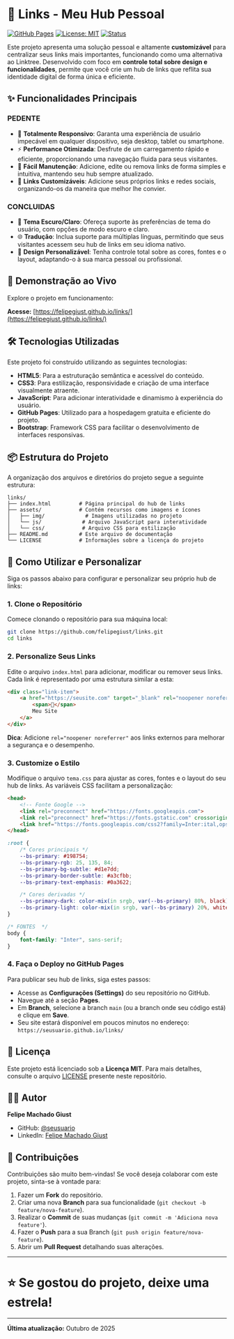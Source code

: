 # 🔗 Links - Meu Hub Pessoal

[![GitHub Pages](https://img.shields.io/badge/deploy-GitHub%20Pages-blue?style=for-the-badge)](https://seusuario.github.io/links/)
[![License: MIT](https://img.shields.io/badge/License-MIT-yellow.svg?style=for-the-badge)](https://opensource.org/licenses/MIT)
[![Status](https://img.shields.io/badge/status-active-success?style=for-the-badge)](https://github.com/seusuario/links)

Este projeto apresenta uma solução pessoal e altamente **customizável** para centralizar seus links mais importantes, funcionando como uma alternativa ao Linktree. Desenvolvido com foco em **controle total sobre design e funcionalidades**, permite que você crie um hub de links que reflita sua identidade digital de forma única e eficiente.

## ✨ Funcionalidades Principais

### PEDENTE
- 📱 **Totalmente Responsivo**: Garanta uma experiência de usuário impecável em qualquer dispositivo, seja desktop, tablet ou smartphone.
- ⚡ **Performance Otimizada**: Desfrute de um carregamento rápido e eficiente, proporcionando uma navegação fluida para seus visitantes.
- 🎯 **Fácil Manutenção**: Adicione, edite ou remova links de forma simples e intuitiva, mantendo seu hub sempre atualizado.
- 🔗 **Links Customizáveis**: Adicione seus próprios links e redes sociais, organizando-os da maneira que melhor lhe convier.




### CONCLUIDAS
- 🌙 **Tema Escuro/Claro**: Ofereça suporte às preferências de tema do usuário, com opções de modo escuro e claro.
- 🌐 **Tradução**: Inclua suporte para múltiplas línguas, permitindo que seus visitantes acessem seu hub de links em seu idioma nativo.
- 🎨 **Design Personalizável**: Tenha controle total sobre as cores, fontes e o layout, adaptando-o à sua marca pessoal ou profissional.





## 🚀 Demonstração ao Vivo

Explore o projeto em funcionamento:

**Acesse:** [https://felipegiust.github.io/links/](https://felipegiust.github.io/links/)

## 🛠️ Tecnologias Utilizadas

Este projeto foi construído utilizando as seguintes tecnologias:

- **HTML5**: Para a estruturação semântica e acessível do conteúdo.
- **CSS3**: Para estilização, responsividade e criação de uma interface visualmente atraente.
- **JavaScript**: Para adicionar interatividade e dinamismo à experiência do usuário.
- **GitHub Pages**: Utilizado para a hospedagem gratuita e eficiente do projeto.
- **Bootstrap**: Framework CSS para facilitar o desenvolvimento de interfaces responsivas.

## 📦 Estrutura do Projeto

A organização dos arquivos e diretórios do projeto segue a seguinte estrutura:

```
links/
├── index.html         # Página principal do hub de links
├── assets/            # Contém recursos como imagens e ícones
│   ├── img/             # Imagens utilizadas no projeto
│   └── js/             # Arquivo JavaScript para interatividade    
│   └── css/            # Arquivo CSS para estilização    
├── README.md          # Este arquivo de documentação
└── LICENSE            # Informações sobre a licença do projeto
```

## 🎯 Como Utilizar e Personalizar

Siga os passos abaixo para configurar e personalizar seu próprio hub de links:

### 1. Clone o Repositório

Comece clonando o repositório para sua máquina local:

```bash
git clone https://github.com/felipegiust/links.git
cd links
```

### 2. Personalize Seus Links

Edite o arquivo `index.html` para adicionar, modificar ou remover seus links. Cada link é representado por uma estrutura similar a esta:

```html
<div class="link-item">
    <a href="https://seusite.com" target="_blank" rel="noopener noreferrer">
        <span>🔗</span>
        Meu Site
    </a>
</div>
```

**Dica**: Adicione `rel="noopener noreferrer"` aos links externos para melhorar a segurança e o desempenho.

### 3. Customize o Estilo

Modifique o arquivo `tema.css` para ajustar as cores, fontes e o layout do seu hub de links. As variáveis CSS facilitam a personalização:
```html
<head>
    <!-- Fonte Google -->
    <link rel="preconnect" href="https://fonts.googleapis.com">
    <link rel="preconnect" href="https://fonts.gstatic.com" crossorigin>
    <link href="https://fonts.googleapis.com/css2?family=Inter:ital,opsz,wght@0,14..32,100..900;1,14..32,100..900&display=swap" rel="stylesheet">
</head>
```

```css
:root {
    /* Cores principais */
    --bs-primary: #198754;
    --bs-primary-rgb: 25, 135, 84;
    --bs-primary-bg-subtle: #d1e7dd;
    --bs-primary-border-subtle: #a3cfbb;
    --bs-primary-text-emphasis: #0a3622;

    /* Cores derivadas */
    --bs-primary-dark: color-mix(in srgb, var(--bs-primary) 80%, black);
    --bs-primary-light: color-mix(in srgb, var(--bs-primary) 20%, white);
}

/* FONTES  */
body {
    font-family: "Inter", sans-serif;
}
```

### 4. Faça o Deploy no GitHub Pages

Para publicar seu hub de links, siga estes passos:

- Acesse as **Configurações (Settings)** do seu repositório no GitHub.
- Navegue até a seção **Pages**.
- Em **Branch**, selecione a branch `main` (ou a branch onde seu código está) e clique em **Save**.
- Seu site estará disponível em poucos minutos no endereço: `https://seusuario.github.io/links/`

## 📄 Licença

Este projeto está licenciado sob a **Licença MIT**. Para mais detalhes, consulte o arquivo [LICENSE](LICENSE) presente neste repositório.

## 👨‍💻 Autor

**Felipe Machado Giust**

- GitHub: [@seusuario](https://github.com/seusuario)
- LinkedIn: [Felipe Machado Giust](https://seusuario.github.io/links/) <!-- **Nota**: Este link parece estar incorreto. Recomenda-se usar o link direto do seu perfil do LinkedIn. -->

## 🤝 Contribuições

Contribuições são muito bem-vindas! Se você deseja colaborar com este projeto, sinta-se à vontade para:

1.  Fazer um **Fork** do repositório.
2.  Criar uma nova **Branch** para sua funcionalidade (`git checkout -b feature/nova-feature`).
3.  Realizar o **Commit** de suas mudanças (`git commit -m 'Adiciona nova feature'`).
4.  Fazer o **Push** para a sua Branch (`git push origin feature/nova-feature`).
5.  Abrir um **Pull Request** detalhando suas alterações.

---

# ⭐ Se gostou do projeto, deixe uma estrela!

---

**Última atualização:** Outubro de 2025
